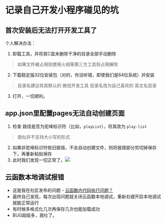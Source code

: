 # 记录自己开发小程序碰见的坑
## 首次安装后无法打开开发工具了
个人解决办法：
1. 卸载工具，并将其C盘未删除干净的目录全部手动删除
> 如果文件被占用则使用火绒等第三方工具将占用解除
2. 下载稳定版32位安装包（对的，你没听错，即使我们是64位系统）并安装
> 目录名建议将其默认的 微信开发工具 目录名改为自己喜欢的 英文名目录
3. 打开，一切顺利。
## app.json里配置pages无法自动创建页面
1. 检查 路径是否为驼峰标识符（比如，`playList`），将其改为 `play-list`
> 貌似并不支持大小写的形式
2. 如果非驼峰标识符依旧报错，不会自动创建文件，则将报错部分剪切掉保存下，再重新粘贴保存
3. 此时我们发现一切正常了。![](https://gitee.com/huanshenga/myimg/raw/master/PicGo/20200801124840.png)
## 云函数本地调试报错
* 这是我在社区发布的问题 - [云函数内代码执行问题？](https://developers.weixin.qq.com/community/develop/doc/0008a4df30ca781fcfba98b765bc00?fromCreate=0)
* 最终自己发现，每次出现问题就关闭云函数本地调试，重新右键开启本地调试就能正常运行
* 有时候多格式化几次再保存几次也能加载成功
* BUG超级多，我吐了。